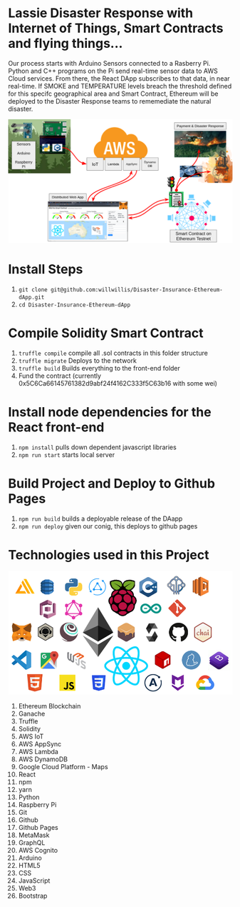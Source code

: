 # Lassie Disaster Response with Internet of Things, Smart Contracts and flying things...

Our process starts with Arduino Sensors connected to a Rasberry Pi. Python and C++
programs on the Pi send real-time sensor data to AWS Cloud services. From there, the
React DApp subscribes to that data, in near real-time. If SMOKE and TEMPERATURE levels
breach the threshold defined for this specifc geographical area and Smart Contract,
Ethereum will be deployed to the Disaster Response teams to rememediate the natural disaster.

![System Overview](./public/SystemOverview.png)

# Install Steps

1. `git clone git@github.com:willwillis/Disaster-Insurance-Ethereum-dApp.git`
2. `cd Disaster-Insurance-Ethereum-dApp`

# Compile Solidity Smart Contract

1. `truffle compile` compile all .sol contracts in this folder structure
2. `truffle migrate` Deploys to the network
3. `truffle build` Builds everything to the front-end folder
4. Fund the contract (currently 0x5C6Ca66145761382d9abf24f4162C333f5C63b16 with some wei)

# Install node dependencies for the React front-end

1. `npm install` pulls down dependent javascript libraries
2. `npm run start` starts local server

# Build Project and Deploy to Github Pages

1. `npm run build` builds a deployable release of the DAapp
2. `npm run deploy` given our conig, this deploys to github pages

# Technologies used in this Project

![TechStack](./public/TechStack.png)

1. Ethereum Blockchain
2. Ganache
3. Truffle
4. Solidity
5. AWS IoT
6. AWS AppSync
7. AWS Lambda
8. AWS DynamoDB
9. Google Cloud Platform - Maps
10. React
11. npm
12. yarn
13. Python
14. Raspberry Pi
15. Git
16. Github
17. Github Pages
18. MetaMask
19. GraphQL
20. AWS Cognito
21. Arduino
22. HTML5
23. CSS
24. JavaScript
25. Web3
26. Bootstrap
